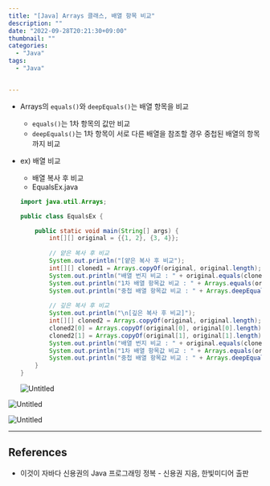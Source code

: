 ```yaml
---
title: "[Java] Arrays 클래스, 배열 항목 비교"
description: ""
date: "2022-09-28T20:21:30+09:00"
thumbnail: ""
categories:
  - "Java"
tags:
  - "Java"


---
```

<!--more-->

- Arrays의 `equals()`와 `deepEquals()`는 배열 항목을 비교
    - `equals()`는 1차 항목의 값만 비교
    - `deepEquals()`는 1차 항목이 서로 다른 배열을 참조할 경우 중첩된 배열의 항목까지 비교
- ex) 배열 비교
    - 배열 복사 후 비교
    - EqualsEx.java
    
    ```java
    import java.util.Arrays;
    
    public class EqualsEx {
    
    	public static void main(String[] args) {
    		int[][] original = {{1, 2}, {3, 4}};
    		
    		// 얕은 복사 후 비교
    		System.out.println("[얕은 복사 후 비교");
    		int[][] cloned1 = Arrays.copyOf(original, original.length);
    		System.out.println("배열 번지 비교 : " + original.equals(cloned1));
    		System.out.println("1차 배열 항목값 비교 : " + Arrays.equals(original, cloned1));
    		System.out.println("중첩 배열 항목값 비교 : " + Arrays.deepEquals(original, cloned1));
    		
    		// 깊은 복사 후 비교
    		System.out.println("\n[깊은 복사 후 비교]");
    		int[][] cloned2 = Arrays.copyOf(original, original.length);
    		cloned2[0] = Arrays.copyOf(original[0],	original[0].length);
    		cloned2[1] = Arrays.copyOf(original[1], original[1].length);
    		System.out.println("배열 번지 비교 : " + original.equals(cloned2));
    		System.out.println("1차 배열 항목값 비교 : " + Arrays.equals(original, cloned2));
    		System.out.println("중첩 배열 항목값 비교 : " + Arrays.deepEquals(original, cloned2));
    	}
    }
    ```
    
    ![Untitled](/images/lang_java/basicAPI/배열_항목_비교/Untitled.png)
    

![Untitled](/images/lang_java/basicAPI/배열_항목_비교/Untitled%201.png)

![Untitled](/images/lang_java/basicAPI/배열_항목_비교/Untitled%202.png)

---

## References

- 이것이 자바다 신용권의 Java 프로그래밍 정복 - 신용권 지음, 한빛미디어 출판